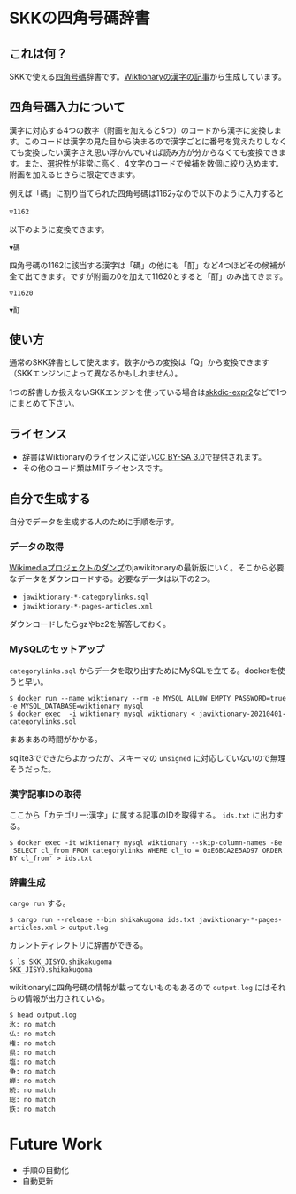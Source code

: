 # SKKの四角号碼辞書
## これは何？

SKKで使える[四角号碼](https://ja.wikipedia.org/wiki/四角号碼)辞書です。[Wiktionaryの漢字の記事](https://ja.wiktionary.org/wiki/カテゴリ:漢字https://ja.wiktionary.org/wiki/カテゴリ:漢字)から生成しています。

## 四角号碼入力について

漢字に対応する4つの数字（附画を加えると5つ）のコードから漢字に変換します。このコードは漢字の見た目から決まるので漢字ごとに番号を覚えたりしなくても変換したい漢字さえ思い浮かんでいれば読み方が分からなくても変換できます。また、選択性が非常に高く、4文字のコードで候補を数個に絞り込めます。附画を加えるとさらに限定できます。

例えば「碼」に割り当てられた四角号碼は1162<sub>7</sub>なので以下のように入力すると

```
▽1162
```

以下のように変換できます。

```
▼碼
```


四角号碼の1162に該当する漢字は「碼」の他にも「酊」など4つほどその候補が全て出てきます。ですが附画の0を加えて11620とすると「酊」のみ出てきます。

```
▽11620
```

```
▼酊
```

## 使い方

通常のSKK辞書として使えます。数字からの変換は「Q」から変換できます（SKKエンジンによって異なるかもしれません）。

1つの辞書しか扱えないSKKエンジンを使っている場合は[skkdic-expr2](http://openlab.ring.gr.jp/skk/wiki/wiki.cgi?page=%BC%AD%BD%F1%A5%E1%A5%F3%A5%C6%A5%CA%A5%F3%A5%B9%A5%C4%A1%BC%A5%EB)などで1つにまとめて下さい。

## ライセンス

* 辞書はWiktionaryのライセンスに従い[CC BY-SA 3.0](https://creativecommons.org/licenses/by-sa/3.0/deed.ja)で提供されます。
* その他のコード類はMITライセンスです。

## 自分で生成する

自分でデータを生成する人のために手順を示す。

### データの取得

[Wikimediaプロジェクトのダンプ](https://dumps.wikimedia.org/backup-index.html)のjawikitonaryの最新版にいく。そこから必要なデータをダウンロードする。必要なデータは以下の2つ。

* `jawiktionary-*-categorylinks.sql`
* `jawiktionary-*-pages-articles.xml`

ダウンロードしたらgzやbz2を解答しておく。

### MySQLのセットアップ

`categorylinks.sql` からデータを取り出すためにMySQLを立てる。dockerを使うと早い。

```console
$ docker run --name wiktionary --rm -e MYSQL_ALLOW_EMPTY_PASSWORD=true  -e MYSQL_DATABASE=wiktionary mysql
$ docker exec  -i wiktionary mysql wiktionary < jawiktionary-20210401-categorylinks.sql
```

まあまあの時間がかかる。

sqlite3でできたらよかったが、スキーマの `unsigned` に対応していないので無理そうだった。

### 漢字記事IDの取得

ここから「カテゴリー:漢字」に属する記事のIDを取得する。 `ids.txt` に出力する。

```console
$ docker exec -it wiktionary mysql wiktionary --skip-column-names -Be 'SELECT cl_from FROM categorylinks WHERE cl_to = 0xE6BCA2E5AD97 ORDER BY cl_from' > ids.txt
```

### 辞書生成

`cargo run` する。

```console
$ cargo run --release --bin shikakugoma ids.txt jawiktionary-*-pages-articles.xml > output.log
```

カレントディレクトリに辞書ができる。

```console
$ ls SKK_JISYO.shikakugoma
SKK_JISYO.shikakugoma
```

wikitionaryに四角号碼の情報が載ってないものもあるので `output.log` にはそれらの情報が出力されている。

```console
$ head output.log
氷: no match
仏: no match
権: no match
県: no match
塩: no match
争: no match
蝉: no match
続: no match
総: no match
鉃: no match
```

# Future Work

* 手順の自動化
* 自動更新
